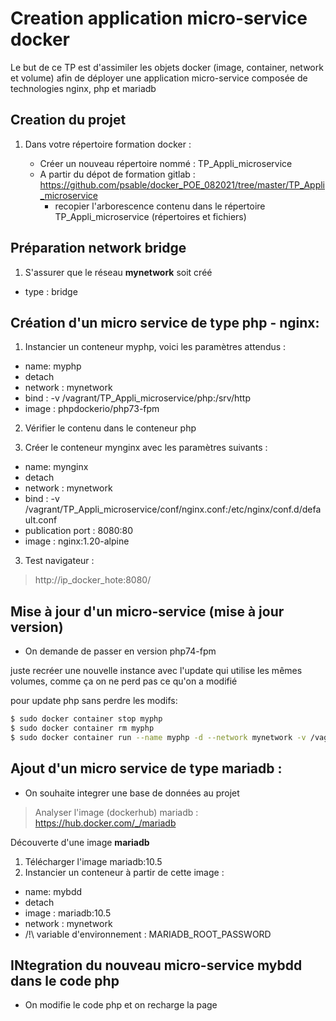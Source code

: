 # Creation application micro-service docker

Le but de ce TP est d'assimiler les objets docker (image, container, network et volume) afin de déployer une application micro-service composée de technologies nginx, php et mariadb

## Creation du projet

1) Dans votre répertoire formation docker :

    - Créer un nouveau répertoire nommé : TP_Appli_microservice
    - A partir du dépot de formation gitlab : https://github.com/psable/docker_POE_082021/tree/master/TP_Appli_microservice
        - recopier l'arborescence contenu dans le répertoire TP_Appli_microservice (répertoires et fichiers)

## Préparation network bridge

1) S'assurer que le réseau **mynetwork** soit créé
  - type : bridge


## Création d'un micro service de type php - nginx:

1) Instancier un conteneur myphp, voici les paramètres attendus :

  - name: myphp
  - detach
  - network : mynetwork
  - bind :
      -v /vagrant/TP_Appli_microservice/php:/srv/http
  - image : phpdockerio/php73-fpm

2) Vérifier le contenu dans le conteneur php

3) Créer le conteneur mynginx avec les paramètres suivants :

  - name: mynginx
  - detach
  - network : mynetwork
  - bind :
      -v /vagrant/TP_Appli_microservice/conf/nginx.conf:/etc/nginx/conf.d/default.conf
  - publication port : 8080:80
  - image : nginx:1.20-alpine

3) Test navigateur :

> http://ip_docker_hote:8080/

## Mise à jour d'un micro-service (mise à jour version)

- On demande de passer en version php74-fpm

juste recréer une nouvelle instance avec l'update qui utilise les mêmes volumes, comme ça on ne perd pas ce qu'on a modifié

pour update php sans perdre les modifs:

```bash
$ sudo docker container stop myphp
$ sudo docker container rm myphp
$ sudo docker container run --name myphp -d --network mynetwork -v /vagrant/TP_Appli_microservice/php:/srv/http phpdockerio/php74-fpm
```

## Ajout d'un micro service de type mariadb :

 - On souhaite integrer une base de données au projet

 > Analyser l'image (dockerhub) mariadb : https://hub.docker.com/_/mariadb

Découverte d'une image **mariadb**
1. Télécharger l'image mariadb:10.5
2. Instancier un conteneur à partir de cette image :
  - name: mybdd
  - detach
  - image : mariadb:10.5
  - network : mynetwork
  - /!\ variable d'environnement : MARIADB_ROOT_PASSWORD


## INtegration du nouveau micro-service mybdd dans le code php

- On modifie le code php et on recharge la page